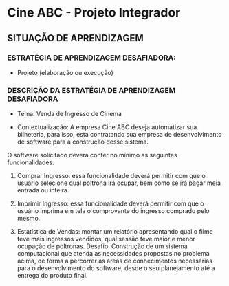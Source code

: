 # Cine ABC - Projeto Integrador

## SITUAÇÃO DE APRENDIZAGEM

### ESTRATÉGIA DE APRENDIZAGEM DESAFIADORA:

- Projeto (elaboração ou execução)


### DESCRIÇÃO DA ESTRATÉGIA DE APRENDIZAGEM DESAFIADORA

- Tema: Venda de Ingresso de Cinema

- Contextualização:
A empresa Cine ABC deseja automatizar sua bilheteria, para isso, está contratando sua empresa de
desenvolvimento de software para a construção desse sistema.

O software solicitado deverá conter no mínimo as seguintes funcionalidades:

1. Comprar Ingresso: essa funcionalidade deverá permitir com que o usuário selecione qual poltrona
irá ocupar, bem como se irá pagar meia entrada ou inteira.

2. Imprimir Ingresso: essa funcionalidade deverá permitir com que o usuário imprima em tela o
comprovante do ingresso comprado pelo mesmo.

3. Estatística de Vendas: montar um relatório apresentando qual o filme teve mais ingressos vendidos,
qual sessão teve maior e menor ocupação de poltronas.
Desafio: Construção de um sistema computacional que atenda as necessidades propostas no problema
acima, de forma a percorrer as áreas de conhecimentos necessárias para o desenvolvimento do software,
desde o seu planejamento até a entrega do produto final.
